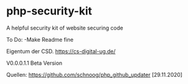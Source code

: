 # php-security-kit
A helpful security kit of website securing code



To Do:
-Make Readme fine



Eigentum der CSD.
https://cs-digital-ug.de/

V0.0.0.1.1 Beta Version




Quellen:
https://github.com/schnoog/php_github_updater [29.11.2020]
